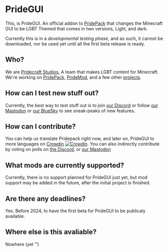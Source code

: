 <!-- Clyde had this so I'm adding it too -->
# PrideGUI

This, is PrideGUI. An official addon to [PridePack](https://github.com/Pridecraft-Studios/pridepack) that changes the Minecraft GUI to be LGBT Themed that comes in two versions, Light, and dark.

Currently this is in a *developmental testing phase*, and as such, it cannot be downloaded, nor be used yet until all the first beta release is ready.

## Who?

We are [Pridecraft Studios](https://pridecraft.gay), A team that makes LGBT content for Minecraft. We're working on [PridePack](https://git.pridecraft.gay/PridePack), [PrideMod](https://git.pridecraft.gay/PrideMod), and a few other [projects](https://github.com/orgs/Pridecraft-Studios/repositories).

## How can I test new stuff out?

Currently, the best way to test stuff out is to join [our Discord](https://discord.pridecraft.gay) or follow [our Mastodon](https://tech.lgbt/@pridecraft) or [our BlueSky](https://bsky.app/profile/pridecraft.gay) to see sneak-peaks of new features. 

## How can I contribute?
You can help us translate Pridepack right now, and later on, PrideGUI to more languages on [Crowdin](https://crowdin.com/project/pridepack/settings) [![Crowdin](https://badges.crowdin.net/pridepack/localized.svg)](https://crowdin.com/project/pridepack).
You can also indirectly contribute by voting on polls on [the Discord](https://discord.pridecraft.gay), or [our Mastodon](https://tech.lgbt/@pridecraft)

## What mods are currently supported?
Currently, there is no support planned for PrideGUI just yet, but mod support may be added in the future, after the initial project is finished.

## Are there any deadlines?

Yes. Before 2024, to have the first beta for PrideGUI to be publicaly available.

## Where else is this avaliable?

Nowhere (yet :tm:)


